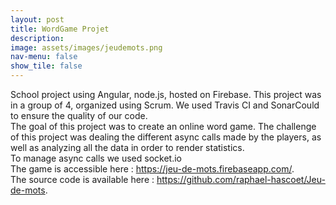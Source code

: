 ```yaml
---
layout: post
title: WordGame Projet
description:
image: assets/images/jeudemots.png
nav-menu: false
show_tile: false
---
```


School project using Angular, node.js, hosted on Firebase.
This project was in a group of 4, organized using Scrum. We used Travis CI and SonarCould to ensure the quality of our code. <br>
The goal of this project was to create an online word game.
The challenge of this project was dealing the different async calls made by the players, as well as analyzing all the data in order to render statistics. <br> To manage async calls we used socket.io
<br>
The game is accessible here : <a href="https://jeu-de-mots.firebaseapp.com/">https://jeu-de-mots.firebaseapp.com/</a>.<br>
The source code is available here : <a href="https://github.com/raphael-hascoet/Jeu-de-mots">https://github.com/raphael-hascoet/Jeu-de-mots</a>.

